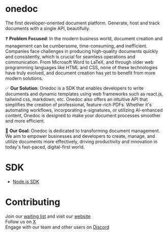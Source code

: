 # onedoc
The first developer-oriented document platform. Generate, host and track documents with a single API, beautifully.

❓ **Problem Focused**: In the modern business world, document creation and management can be cumbersome, time-consuming, and inefficient. Companies face challenges in producing high-quality documents quickly and consistently, which is crucial for seamless operations and communication. From Microsoft Word to LaTeX, and through older web programming languages like HTML and CSS, none of these technologies have truly evolved, and document creation has yet to benefit from more modern solutions.

✅ **Our Solution**: Onedoc is a SDK that enables developers to write documents and dynamic templates using web frameworks such as react.js, tailwind css, markdown, etc. Onedoc also offers an intuitive API that simplifies the creation of professional, feature-rich PDFs. Whether it's automating workflows, incorporating e-signatures, or utilizing AI-enhanced content, Onedoc is designed to make your document processes smoother and more efficient.

🎯 **Our Goal**: Onedoc is dedicated to transforming document management. We aim to empower businesses and developers to create, manage, and utilize documents more effectively, driving productivity and innovation in today's fast-paced, digital-first world.

# SDK

- [Node.js SDK](https://www.npmjs.com/package/@onedoc/client)

# Contributing
Join our [waiting list](https://www.onedoclabs.com/) and visit our [website](https://www.onedoclabs.com/) <br>
Follow us on [X](https://twitter.com/Onedoclabs) <br>
Engage with our team and other users on [Discord](https://discord.com/invite/uRJE6e2rgr) <br>

